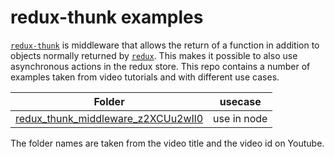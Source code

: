 # redux-thunk examples

[`redux-thunk`](https://github.com/reduxjs/redux-thunk) is middleware that allows the return of a function in addition to objects normally returned by [`redux`](https://redux.js.org/). This makes it possible to also use asynchronous actions in the redux store. This repo contains a number of examples taken from video tutorials and with different use cases.

| Folder | usecase |
|--------|---------|
|[redux_thunk_middleware_z2XCUu2wIl0](./redux_thunk_middleware_z2XCUu2wIl0) | use in node |

The folder names are taken from the video title and the video id on Youtube.
